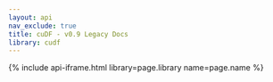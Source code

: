 ```yaml
---
layout: api
nav_exclude: true
title: cuDF - v0.9 Legacy Docs
library: cudf
---
```


{% include api-iframe.html library=page.library name=page.name %}